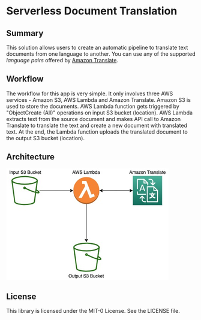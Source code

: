 # Serverless Document Translation

## Summary
This solution allows users to create an automatic pipeline to translate text documents from one language to another. You can use any of the supported *language pairs* offered by [Amazon Translate](https://docs.aws.amazon.com/translate/latest/dg/what-is.html).


## Workflow
The workflow for this app is very simple. It only involves three AWS services - Amazon S3, AWS Lambda and Amazon Translate. Amazon S3 is used to store the documents. AWS Lambda function gets triggered by "ObjectCreate (All)" operations on input S3 bucket (location). AWS Lambda extracts text from the source document and makes API call to Amazon Translate to translate the text and create a new document with translated text. At the end, the Lambda function uploads the translated document to the output S3 bucket (location).

## Architecture
![](architecture.jpg)

## License

This library is licensed under the MIT-0 License. See the LICENSE file.

